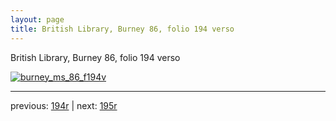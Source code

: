 ```yaml
---
layout: page
title: British Library, Burney 86, folio 194 verso
---
```


British Library, Burney 86, folio 194 verso

[![burney_ms_86_f194v](http://www.homermultitext.org/iipsrv?IIIF=/project/homer/pyramidal/deepzoom/bl/burney86imgs/v1/burney_ms_86_f194v.tif/full/800,/0/default.jpg)](http://www.homermultitext.org/ict2/?urn=urn:cite2:bl:burney86imgs.v1:burney_ms_86_f194v) 

---

previous:  [194r](../194r/) | next: [195r](../195r/)